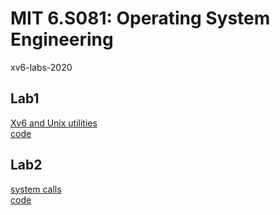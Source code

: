 # MIT 6.S081: Operating System Engineering
xv6-labs-2020
## Lab1
[Xv6 and Unix utilities](https://pdos.csail.mit.edu/6.S081/2020/labs/util.html)  
[code](https://github.com/ibat10clw/xv6-labs-2020/tree/util)
## Lab2
[system calls](https://pdos.csail.mit.edu/6.S081/2020/labs/syscall.html)  
[code](https://github.com/ibat10clw/xv6-labs-2020/tree/syscall)
